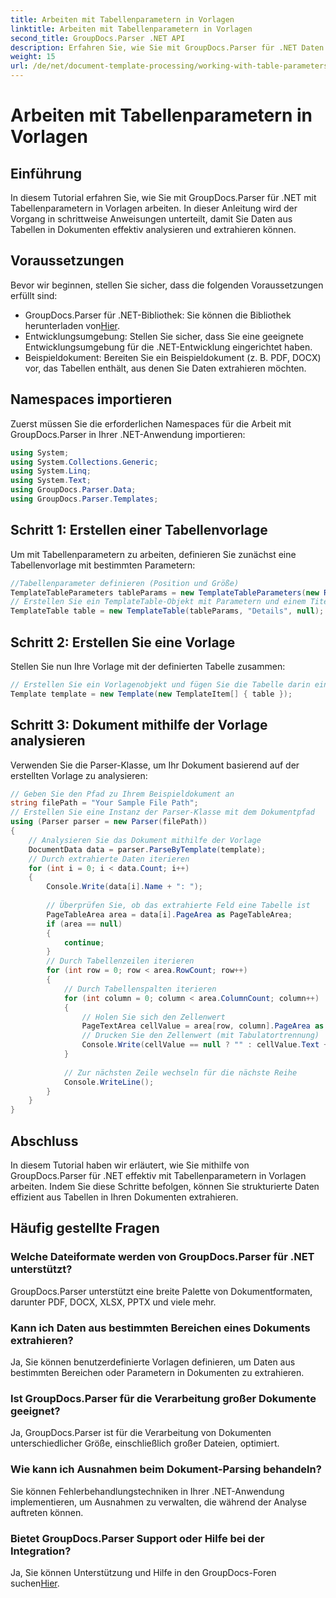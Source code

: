 ```yaml
---
title: Arbeiten mit Tabellenparametern in Vorlagen
linktitle: Arbeiten mit Tabellenparametern in Vorlagen
second_title: GroupDocs.Parser .NET API
description: Erfahren Sie, wie Sie mit GroupDocs.Parser für .NET Daten aus Tabellen in Dokumenten extrahieren. Schritt-für-Schritt-Anleitung zur Verwendung von Tabellenparametern.
weight: 15
url: /de/net/document-template-processing/working-with-table-parameters-in-templates/
---
```


# Arbeiten mit Tabellenparametern in Vorlagen

## Einführung
In diesem Tutorial erfahren Sie, wie Sie mit GroupDocs.Parser für .NET mit Tabellenparametern in Vorlagen arbeiten. In dieser Anleitung wird der Vorgang in schrittweise Anweisungen unterteilt, damit Sie Daten aus Tabellen in Dokumenten effektiv analysieren und extrahieren können.
## Voraussetzungen
Bevor wir beginnen, stellen Sie sicher, dass die folgenden Voraussetzungen erfüllt sind:
-  GroupDocs.Parser für .NET-Bibliothek: Sie können die Bibliothek herunterladen von[Hier](https://releases.groupdocs.com/parser/net/).
- Entwicklungsumgebung: Stellen Sie sicher, dass Sie eine geeignete Entwicklungsumgebung für die .NET-Entwicklung eingerichtet haben.
- Beispieldokument: Bereiten Sie ein Beispieldokument (z. B. PDF, DOCX) vor, das Tabellen enthält, aus denen Sie Daten extrahieren möchten.

## Namespaces importieren
Zuerst müssen Sie die erforderlichen Namespaces für die Arbeit mit GroupDocs.Parser in Ihrer .NET-Anwendung importieren:
```csharp
using System;
using System.Collections.Generic;
using System.Linq;
using System.Text;
using GroupDocs.Parser.Data;
using GroupDocs.Parser.Templates;
```
## Schritt 1: Erstellen einer Tabellenvorlage
Um mit Tabellenparametern zu arbeiten, definieren Sie zunächst eine Tabellenvorlage mit bestimmten Parametern:
```csharp
//Tabellenparameter definieren (Position und Größe)
TemplateTableParameters tableParams = new TemplateTableParameters(new Rectangle(new Point(35, 320), new Size(530, 55)), null);
// Erstellen Sie ein TemplateTable-Objekt mit Parametern und einem Titel
TemplateTable table = new TemplateTable(tableParams, "Details", null);
```
## Schritt 2: Erstellen Sie eine Vorlage
Stellen Sie nun Ihre Vorlage mit der definierten Tabelle zusammen:
```csharp
// Erstellen Sie ein Vorlagenobjekt und fügen Sie die Tabelle darin ein
Template template = new Template(new TemplateItem[] { table });
```
## Schritt 3: Dokument mithilfe der Vorlage analysieren
Verwenden Sie die Parser-Klasse, um Ihr Dokument basierend auf der erstellten Vorlage zu analysieren:
```csharp
// Geben Sie den Pfad zu Ihrem Beispieldokument an
string filePath = "Your Sample File Path";
// Erstellen Sie eine Instanz der Parser-Klasse mit dem Dokumentpfad
using (Parser parser = new Parser(filePath))
{
    // Analysieren Sie das Dokument mithilfe der Vorlage
    DocumentData data = parser.ParseByTemplate(template);
    // Durch extrahierte Daten iterieren
    for (int i = 0; i < data.Count; i++)
    {
        Console.Write(data[i].Name + ": ");
        
        // Überprüfen Sie, ob das extrahierte Feld eine Tabelle ist
        PageTableArea area = data[i].PageArea as PageTableArea;
        if (area == null)
        {
            continue;
        }
        // Durch Tabellenzeilen iterieren
        for (int row = 0; row < area.RowCount; row++)
        {
            // Durch Tabellenspalten iterieren
            for (int column = 0; column < area.ColumnCount; column++)
            {
                // Holen Sie sich den Zellenwert
                PageTextArea cellValue = area[row, column].PageArea as PageTextArea;
                // Drucken Sie den Zellenwert (mit Tabulatortrennung)
                Console.Write(cellValue == null ? "" : cellValue.Text + "\t");
            }
            
            // Zur nächsten Zeile wechseln für die nächste Reihe
            Console.WriteLine();
        }
    }
}
```

## Abschluss
In diesem Tutorial haben wir erläutert, wie Sie mithilfe von GroupDocs.Parser für .NET effektiv mit Tabellenparametern in Vorlagen arbeiten. Indem Sie diese Schritte befolgen, können Sie strukturierte Daten effizient aus Tabellen in Ihren Dokumenten extrahieren.

## Häufig gestellte Fragen
### Welche Dateiformate werden von GroupDocs.Parser für .NET unterstützt?
GroupDocs.Parser unterstützt eine breite Palette von Dokumentformaten, darunter PDF, DOCX, XLSX, PPTX und viele mehr.
### Kann ich Daten aus bestimmten Bereichen eines Dokuments extrahieren?
Ja, Sie können benutzerdefinierte Vorlagen definieren, um Daten aus bestimmten Bereichen oder Parametern in Dokumenten zu extrahieren.
### Ist GroupDocs.Parser für die Verarbeitung großer Dokumente geeignet?
Ja, GroupDocs.Parser ist für die Verarbeitung von Dokumenten unterschiedlicher Größe, einschließlich großer Dateien, optimiert.
### Wie kann ich Ausnahmen beim Dokument-Parsing behandeln?
Sie können Fehlerbehandlungstechniken in Ihrer .NET-Anwendung implementieren, um Ausnahmen zu verwalten, die während der Analyse auftreten können.
### Bietet GroupDocs.Parser Support oder Hilfe bei der Integration?
 Ja, Sie können Unterstützung und Hilfe in den GroupDocs-Foren suchen[Hier](https://forum.groupdocs.com/c/parser/17).